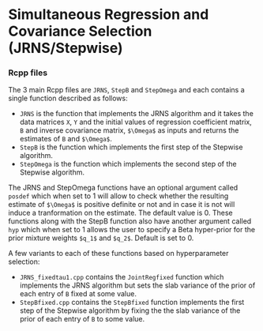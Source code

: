 # Simultaneous Regression and Covariance Selection (JRNS/Stepwise)

### Rcpp files

The 3 main Rcpp files are `JRNS`, `StepB` and `StepOmega` and each contains a single function described as follows:  
- `JRNS` is the function that implements the JRNS algorithm and it takes the data matrices `X`, `Y` and the initial values of regression coefficient matrix, `B` and inverse covariance matrix, `$\Omega$` as inputs and returns the estimates of `B` and `$\Omega$`.  
- `StepB` is the function which implements the first step of the Stepwise algorithm.  
- `StepOmega` is the function which implements the second step of the Stepwise algorithm.  

The JRNS and StepOmega functions have an optional argument called `posdef` which when set to 1 will allow to check whether the resulting estimate of `$\Omega$` is positive definite or not and in case it is not will induce a tranformation on the estimate. The default value is 0. These functions along with the StepB function also have another argument called `hyp` which when set to 1 allows the user to specify a Beta hyper-prior for the prior mixture weights `$q_1$` and `$q_2$`. Default is set to 0.

A few variants to each of these functions based on hyperparameter selection:  
 - `JRNS_fixedtau1.cpp` contains the `JointRegfixed` function which implements the JRNS algorithm but sets the slab variance of the prior of each entry of `B` fixed at some value.  
- `StepBfixed.cpp` contains the `StepBfixed` function implements the first step of the Stepwise algorithm by fixing the the slab variance of the prior of each entry of `B` to some value.


